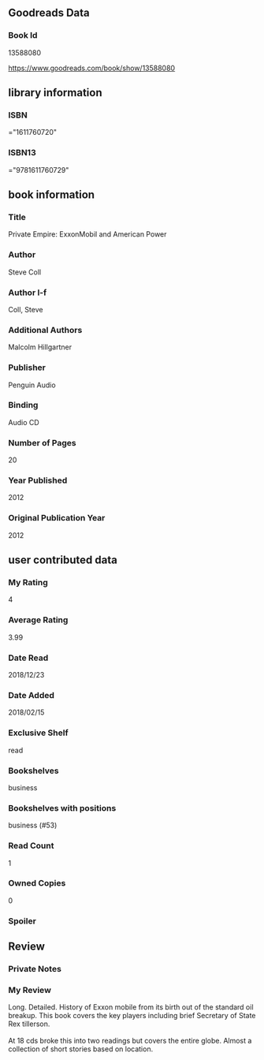 <!-- This template shows how to bulk convert all columns of data into one markdown file -->
<!-- caveat: KeyError if there's a mismatch. Empty values output nothing -->

## Goodreads Data

### Book Id 

13588080

https://www.goodreads.com/book/show/13588080

## library information

### ISBN 
="1611760720"

### ISBN13 
="9781611760729"

## book information

### Title
Private Empire: ExxonMobil and American Power

### Author 
Steve Coll

### Author l-f 
Coll, Steve

### Additional Authors
Malcolm Hillgartner

### Publisher 
Penguin Audio

### Binding
Audio CD

### Number of Pages
20

### Year Published
2012

### Original Publication Year 
2012

## user contributed data

### My Rating
4

### Average Rating
3.99

### Date Read
2018/12/23

### Date Added
2018/02/15

### Exclusive Shelf
read

### Bookshelves
business

### Bookshelves with positions
business (#53)

### Read Count
1

### Owned Copies
0

### Spoiler 


## Review

### Private Notes


### My Review
Long. Detailed. History of Exxon mobile from its birth out of the standard oil breakup. This book covers the key players including brief Secretary of State Rex tillerson. <br/><br/>At 18 cds broke this into two readings but covers the entire globe. Almost a collection of short stories based on location. 